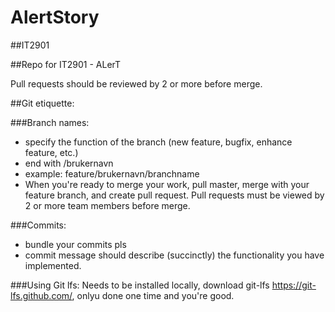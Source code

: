 # AlertStory
##IT2901

##Repo for IT2901 - ALerT

Pull requests should be reviewed by 2 or more before merge.

##Git etiquette:

###Branch names:
- specify the function of the branch (new feature, bugfix, enhance feature, etc.)
- end with /brukernavn
- example: feature/brukernavn/branchname
- When you're ready to merge your work, pull master, merge with your feature branch, and create pull request. Pull requests must be viewed by 2 or more team members before merge.

###Commits:
- bundle your commits pls
- commit message should describe (succinctly) the functionality you have implemented.

###Using Git lfs:
Needs to be installed locally, download git-lfs https://git-lfs.github.com/, onlyu done one time and you're good.
